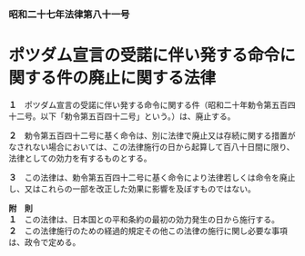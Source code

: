 ### 昭和二十七年法律第八十一号  
# ポツダム宣言の受諾に伴い発する命令に関する件の廃止に関する法律  
  
**１**　ポツダム宣言の受諾に伴い発する命令に関する件（昭和二十年勅令第五百四十二号。以下「勅令第五百四十二号」という。）は、廃止する。  
  
**２**　勅令第五百四十二号に基く命令は、別に法律で廃止又は存続に関する措置がなされない場合においては、この法律施行の日から起算して百八十日間に限り、法律としての効力を有するものとする。  
  
**３**　この法律は、勅令第五百四十二号に基く命令により法律若しくは命令を廃止し、又はこれらの一部を改正した効果に影響を及ぼすものではない。  
  
**附　則**  
**１**　この法律は、日本国との平和条約の最初の効力発生の日から施行する。  
**２**　この法律施行のための経過的規定その他この法律の施行に関し必要な事項は、政令で定める。  
  
